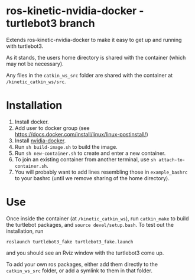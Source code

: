 # ros-kinetic-nvidia-docker - turtlebot3 branch
Extends ros-kinetic-nvidia-docker to make it easy to get up and running with turtlebot3.

As it stands, the users home directory is shared with the container (which may not be necessary).

Any files in the `catkin_ws_src` folder are shared with the container at `/kinetic_catkin_ws/src`.

# Installation
1. Install docker.
2. Add user to docker group (see https://docs.docker.com/install/linux/linux-postinstall/)
3. Install [nvidia-docker](https://github.com/NVIDIA/nvidia-docker).
4. Run `sh build-image.sh` to build the image.
5. Run `sh new-container.sh` to create and enter a new container.
6. To join an existing container from another terminal, use `sh attach-to-container.sh`.
7. You will probably want to add lines resembling those in `example_bashrc` to your bashrc (until we remove sharing of the home directory).

# Use
Once inside the container (at `/kinetic_catkin_ws`), run `catkin_make` to build the turtlebot packages, and `source devel/setup.bash`. To test out the installation, run
```
roslaunch turtlebot3_fake turtlebot3_fake.launch
```
and you should see an Rviz window with the turtlebot3 come up.

To add your own ros packages, either add them directly to the `catkin_ws_src` folder, or add a symlink to them in that folder.
